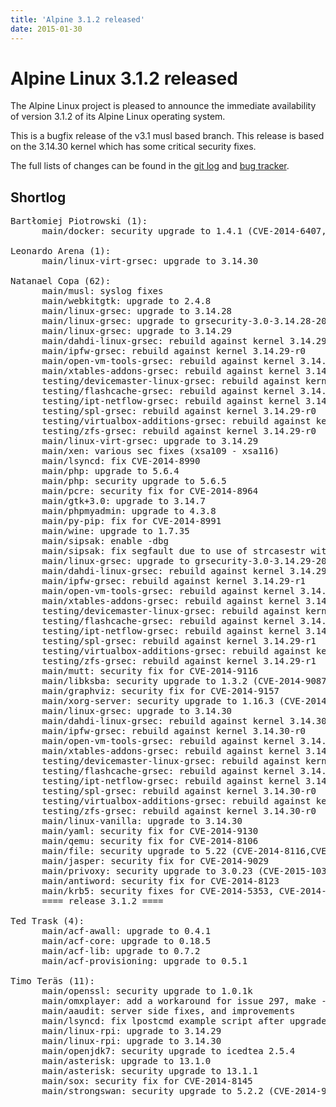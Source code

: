 ```yaml
---
title: 'Alpine 3.1.2 released'
date: 2015-01-30
---
```


Alpine Linux 3.1.2 released
=====================

The Alpine Linux project is pleased to announce the immediate
availability of version 3.1.2 of its Alpine Linux operating system.

This is a bugfix release of the v3.1 musl based branch. This release is
based on the 3.14.30 kernel which has some critical security fixes.

The full lists of changes can be found in the [git
log](http://git.alpinelinux.org/cgit/aports/log/?h=v3.1.2) and [bug
tracker](http://bugs.alpinelinux.org/versions/93).

Shortlog
--------

<pre>
Bartłomiej Piotrowski (1):
      main/docker: security upgrade to 1.4.1 (CVE-2014-6407, CVE-2014-6408)

Leonardo Arena (1):
      main/linux-virt-grsec: upgrade to 3.14.30

Natanael Copa (62):
      main/musl: syslog fixes
      main/webkitgtk: upgrade to 2.4.8
      main/linux-grsec: upgrade to 3.14.28
      main/linux-grsec: upgrade to grsecurity-3.0-3.14.28-201501142323
      main/linux-grsec: upgrade to 3.14.29
      main/dahdi-linux-grsec: rebuild against kernel 3.14.29-r0
      main/ipfw-grsec: rebuild against kernel 3.14.29-r0
      main/open-vm-tools-grsec: rebuild against kernel 3.14.29-r0
      main/xtables-addons-grsec: rebuild against kernel 3.14.29-r0
      testing/devicemaster-linux-grsec: rebuild against kernel 3.14.29-r0
      testing/flashcache-grsec: rebuild against kernel 3.14.29-r0
      testing/ipt-netflow-grsec: rebuild against kernel 3.14.29-r0
      testing/spl-grsec: rebuild against kernel 3.14.29-r0
      testing/virtualbox-additions-grsec: rebuild against kernel 3.14.29-r0
      testing/zfs-grsec: rebuild against kernel 3.14.29-r0
      main/linux-virt-grsec: upgrade to 3.14.29
      main/xen: various sec fixes (xsa109 - xsa116)
      main/lsyncd: fix CVE-2014-8990
      main/php: upgrade to 5.6.4
      main/php: security upgrade to 5.6.5
      main/pcre: security fix for CVE-2014-8964
      main/gtk+3.0: upgrade to 3.14.7
      main/phpmyadmin: upgrade to 4.3.8
      main/py-pip: fix for CVE-2014-8991
      main/wine: upgrade to 1.7.35
      main/sipsak: enable -dbg
      main/sipsak: fix segfault due to use of strcasestr without _GNU_SOURCE
      main/linux-grsec: upgrade to grsecurity-3.0-3.14.29-201501211943
      main/dahdi-linux-grsec: rebuild against kernel 3.14.29-r1
      main/ipfw-grsec: rebuild against kernel 3.14.29-r1
      main/open-vm-tools-grsec: rebuild against kernel 3.14.29-r1
      main/xtables-addons-grsec: rebuild against kernel 3.14.29-r1
      testing/devicemaster-linux-grsec: rebuild against kernel 3.14.29-r1
      testing/flashcache-grsec: rebuild against kernel 3.14.29-r1
      testing/ipt-netflow-grsec: rebuild against kernel 3.14.29-r1
      testing/spl-grsec: rebuild against kernel 3.14.29-r1
      testing/virtualbox-additions-grsec: rebuild against kernel 3.14.29-r1
      testing/zfs-grsec: rebuild against kernel 3.14.29-r1
      main/mutt: security fix for CVE-2014-9116
      main/libksba: security upgrade to 1.3.2 (CVE-2014-9087)
      main/graphviz: security fix for CVE-2014-9157
      main/xorg-server: security upgrade to 1.16.3 (CVE-2014-8103)
      main/linux-grsec: upgrade to 3.14.30
      main/dahdi-linux-grsec: rebuild against kernel 3.14.30-r0
      main/ipfw-grsec: rebuild against kernel 3.14.30-r0
      main/open-vm-tools-grsec: rebuild against kernel 3.14.30-r0
      main/xtables-addons-grsec: rebuild against kernel 3.14.30-r0
      testing/devicemaster-linux-grsec: rebuild against kernel 3.14.30-r0
      testing/flashcache-grsec: rebuild against kernel 3.14.30-r0
      testing/ipt-netflow-grsec: rebuild against kernel 3.14.30-r0
      testing/spl-grsec: rebuild against kernel 3.14.30-r0
      testing/virtualbox-additions-grsec: rebuild against kernel 3.14.30-r0
      testing/zfs-grsec: rebuild against kernel 3.14.30-r0
      main/linux-vanilla: upgrade to 3.14.30
      main/yaml: security fix for CVE-2014-9130
      main/qemu: security fix for CVE-2014-8106
      main/file: security upgrade to 5.22 (CVE-2014-8116,CVE-2014-8117)
      main/jasper: security fix for CVE-2014-9029
      main/privoxy: security upgrade to 3.0.23 (CVE-2015-1030, CVE-2015-1031)
      main/antiword: security fix for CVE-2014-8123
      main/krb5: security fixes for CVE-2014-5353, CVE-2014-5354
      ==== release 3.1.2 ====

Ted Trask (4):
      main/acf-awall: upgrade to 0.4.1
      main/acf-core: upgrade to 0.18.5
      main/acf-lib: upgrade to 0.7.2
      main/acf-provisioning: upgrade to 0.5.1

Timo Teräs (11):
      main/openssl: security upgrade to 1.0.1k
      main/omxplayer: add a workaround for issue 297, make -dbg work
      main/aaudit: server side fixes, and improvements
      main/lsyncd: fix lpostcmd example script after upgrade
      main/linux-rpi: upgrade to 3.14.29
      main/linux-rpi: upgrade to 3.14.30
      main/openjdk7: security upgrade to icedtea 2.5.4
      main/asterisk: upgrade to 13.1.0
      main/asterisk: security upgrade to 13.1.1
      main/sox: security fix for CVE-2014-8145
      main/strongswan: security upgrade to 5.2.2 (CVE-2014-9221)

</pre>
